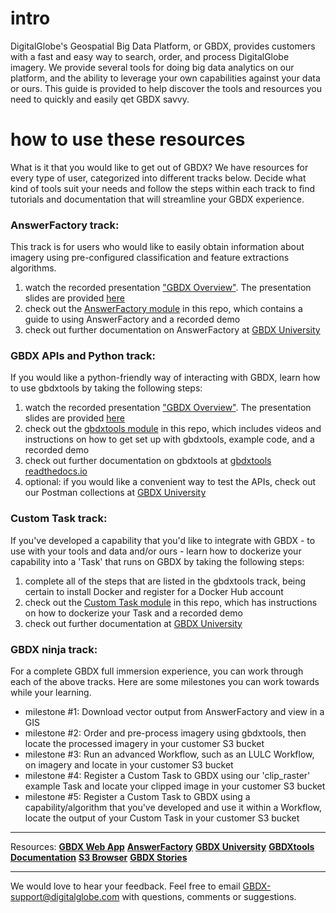 # intro
DigitalGlobe's Geospatial Big Data Platform, or GBDX, provides customers with a fast and easy way to search, order, and process DigitalGlobe imagery. We provide several tools for doing big data analytics on our platform, and the ability to leverage your own capabilities against your data or ours. This guide is provided to help discover the tools and resources you need to quickly and easily qet GBDX savvy.

# how to use these resources
What is it that you would like to get out of GBDX? We have resources for every type of user, categorized into different tracks below. Decide what kind of tools suit your needs and follow the steps within each track to find tutorials and documentation that will streamline your GBDX experience.

### AnswerFactory track:
This track is for users who would like to easily obtain information about imagery using pre-configured classification and feature extractions algorithms.
1. watch the recorded presentation ["GBDX Overview"](https://digitalglobe.wistia.com/medias/kbqln5pwks). The presentation slides are provided [here](https://docs.google.com/presentation/d/1SPsvbI6l1fO9zfeRTUSEdoV1M17bfYDp1xeCHWXfACU/edit?usp=sharing)
2. check out the [AnswerFactory module](./answerfactory_module/README.md) in this repo, which contains a guide to using AnswerFactory and a recorded demo
3. check out further documentation on AnswerFactory at [GBDX University](https://gbdxdocs.digitalglobe.com/docs/answerfactory-overview)

### GBDX APIs and Python track:
If you would like a python-friendly way of interacting with GBDX, learn how to use gbdxtools by taking the following steps:
1. watch the recorded presentation ["GBDX Overview"](https://digitalglobe.wistia.com/medias/kbqln5pwks). The presentation slides are provided [here](https://docs.google.com/presentation/d/1SPsvbI6l1fO9zfeRTUSEdoV1M17bfYDp1xeCHWXfACU/edit?usp=sharing)
2. check out the [gbdxtools module](./gbdxtools_module/README.md) in this repo, which includes videos and instructions on how to get set up with gbdxtools, example code, and a recorded demo
3. check out further documentation on gbdxtools at [gbdxtools readthedocs.io](http://gbdxtools.readthedocs.io/en/latest/)
4. optional: if you would like a convenient way to test the APIs, check out our Postman collections at [GBDX University](https://gbdxdocs.digitalglobe.com/docs/postman-instructions-collections)

### Custom Task track:
If you've developed a capability that you'd like to integrate with GBDX - to use with your tools and data and/or ours - learn how to dockerize your capability into a 'Task' that runs on GBDX by taking the following steps:
1. complete all of the steps that are listed in the gbdxtools track, being certain to install Docker and register for a Docker Hub account
2. check out the [Custom Task module](./custom_task_module/README.md) in this repo, which has instructions on how to dockerize your Task and a recorded demo
3. check out further documentation at [GBDX University](https://gbdxdocs.digitalglobe.com/docs/task-and-workflow-course)

### GBDX ninja track:
For a complete GBDX full immersion experience, you can work through each of the above tracks. Here are some milestones you can work towards while your learning.
- milestone #1: Download vector output from AnswerFactory and view in a GIS
- milestone #2: Order and pre-process imagery using gbdxtools, then locate the processed imagery in your customer S3 bucket
- milestone #3: Run an advanced Workflow, such as an LULC Workflow, on imagery and locate in your customer S3 bucket
- milestone #4: Register a Custom Task to GBDX using our 'clip_raster' example Task and locate your clipped image in your customer S3 bucket
- milestone #5: Register a Custom Task to GBDX using a capability/algorithm that you've developed and use it within a Workflow, locate the output of your Custom Task in your customer S3 bucket

___
Resources:
[__GBDX Web App__](https://gbdx.geobigdata.io/login)
[__AnswerFactory__](https://vector.geobigdata.io/answer-factory/login)
[__GBDX University__](https://gbdxdocs.digitalglobe.com/)
[__GBDXtools Documentation__](http://gbdxtools.readthedocs.io/en/latest/)
[__S3 Browser__](http://s3browser.geobigdata.io/login.html)
[__GBDX Stories__](http://gbdxstories.digitalglobe.com/)
___
We would love to hear your feedback. Feel free to email GBDX-support@digitalglobe.com with questions, comments or suggestions.
